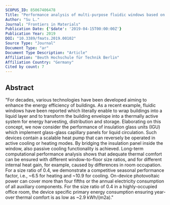 ```yaml
---
SCOPUS_ID: 85067406478
Title: "Performance analysis of multi-purpose fluidic windows based on structured glass-glass laminates in a triple glazing"
Author: "Su L."
Journal: "Frontiers in Materials"
Publication Date: {'$date': '2019-04-15T00:00:00Z'}
Publication Year: 2019
DOI: "10.3389/fmats.2019.00102"
Source Type: "Journal"
Document Type: "ar"
Document Type Description: "Article"
Affiliation: "Beuth Hochschule für Technik Berlin"
Affiliation Country: "Germany"
Cited by count: 7
---
```


## Abstract
"For decades, various technologies have been developed aiming to enhance the energy efficiency of buildings. As a recent example, fluidic windows have been reported which literally enable to wrap buildings into a liquid layer and to transform the building envelope into a thermally active system for energy harvesting, distribution and storage. Elaborating on this concept, we now consider the performance of insulation glass units (IGU) which implement glass-glass capillary panels for liquid circulation. Such devices contain a scalable heat pump that can reversely be operated in active cooling or heating modes. By bridging the insulation panel inside the window, also passive cooling functionality is achieved. Long-term computational performance analysis shows that adequate thermal comfort can be ensured with different window-to-floor size ratios, and for different internal heat gain, for example, caused by differences in room occupation. For a size ratio of 0.4, we demonstrate a competitive seasonal performance factor, i.e., ~6.5 for heating and ~10.9 for cooling. On-device photovoltaic power can cover more than four fifths or the annual electricity consumption of all auxiliary components. For the size ratio of 0.4 in a highly-occupied office room, the device specific primary energy consumption ensuring year-over thermal comfort is as low as ~2.9 kWh/(m2a)."
